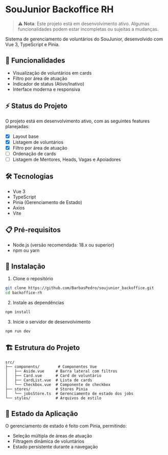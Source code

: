 # SouJunior Backoffice RH

> ⚠️ **Nota**: Este projeto está em desenvolvimento ativo. Algumas funcionalidades podem estar incompletas ou sujeitas a mudanças.

Sistema de gerenciamento de voluntários do SouJunior, desenvolvido com Vue 3, TypeScript e Pinia.

## 🚀 Funcionalidades

- Visualização de voluntários em cards
- Filtro por área de atuação
- Indicador de status (Ativo/Inativo)
- Interface moderna e responsiva

## ⚡ Status do Projeto

O projeto está em desenvolvimento ativo, com as seguintes features planejadas:

- [x] Layout base
- [x] Listagem de voluntários
- [x] Filtro por área de atuação
- [ ] Ordenação de cards
- [ ] Listagem de Mentores, Heads, Vagas e Apoiadores

## 🛠️ Tecnologias

- Vue 3
- TypeScript
- Pinia (Gerenciamento de Estado)
- Axios
- Vite

## 📋 Pré-requisitos

- Node.js (versão recomendada: 18.x ou superior)
- npm ou yarn

## 🔧 Instalação

1. Clone o repositório
```bash
git clone https://github.com/BarbasPedro/soujunior_backoffice.git
cd backoffice-rh
```

2. Instale as dependências
```bash
npm install
```

3. Inicie o servidor de desenvolvimento
```bash
npm run dev
```

## 🏗️ Estrutura do Projeto

```
src/
├── components/        # Componentes Vue
│   ├── Aside.vue     # Barra lateral com filtros
│   ├── Card.vue      # Card de voluntário
│   ├── CardList.vue  # Lista de cards
│   └── Checkbox.vue  # Componente de checkbox
├── stores/           # Stores Pinia
│   └── jobsStore.ts  # Gerenciamento de estado dos jobs
└── styles/           # Arquivos de estilo
```

## 🔄 Estado da Aplicação

O gerenciamento de estado é feito com Pinia, permitindo:
- Seleção múltipla de áreas de atuação
- Filtragem dinâmica de voluntários
- Estado persistente durante a navegação

